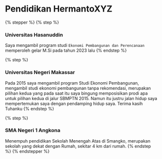 # Pendidikan HermantoXYZ

{% stepper %}
{% step %}
### Universitas Hasanuddin

Saya mengambil program studi `Ekonomi Pembangunan dan Perencanaan`  memperoleh gelar M.Si pada tahun 2023 lalu
{% endstep %}

{% step %}
### Universitas Negeri Makassar

Pada 2015 saya mengambil program Studi Ekonomi Pembangunan, mengambil studi ekonomi pembangunan tanpa rekomendasi, merupakan pilihan kedua yang pada saat itu saya bingung memposisikan prodi apa untuk pilihan kedua di jalur SBMPTN 2015. Namun itu justru jalan hidup saya mempertemukan saya dengan pendamping hidup saya. Terima kasih Tuhanku
{% endstep %}

{% step %}
### SMA Negeri 1 Angkona

Menempuh pendidikan Sekolah Menengah Atas di Smangko, merupakan sekolah yang dekat dengan Rumah, sekitar 4 km dari rumah.
{% endstep %}
{% endstepper %}

